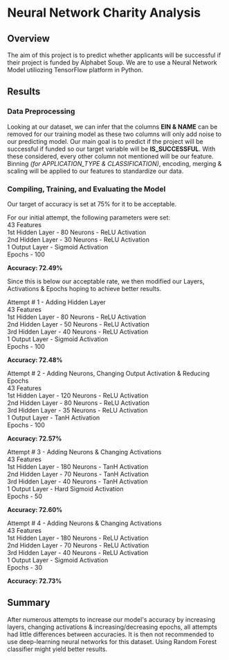 # __Neural Network Charity Analysis__

## __Overview__
The aim of this project is to predict whether applicants will be successful if their project is funded by Alphabet Soup. We are to use a Neural Network Model utiliozing TensorFlow platform in Python.

## __Results__

### __Data Preprocessing__

Looking at our dataset, we can infer that the columns __EIN & NAME__ can be removed for our training model as these two columns will only add noise to our predicting model. Our main goal is to predict if the project will be successful if funded so our target variable will be __IS_SUCCESSFUL__. With these considered, every other column not mentioned will be our feature. Binning _(for APPLICATION_TYPE & CLASSIFICATION)_, encoding, merging & scaling will be applied to our features  to standardize our data.

### __Compiling, Training, and Evaluating the Model__

Our target of accuracy is set at 75% for it to be acceptable. 

For our initial attempt, the following parameters were set:<br>
43 Features<br>
1st Hidden Layer - 80 Neurons - ReLU Activation<br>
2nd Hidden Layer - 30 Neurons - ReLU Activation<br>
1 Output Layer - Sigmoid Activation<br>
Epochs - 100<br>

__Accuracy: 72.49%__

Since this is below our acceptable rate, we then modified our Layers, Activations & Epochs hoping to achieve better results.

Attempt # 1 - Adding Hidden Layer<br>
43 Features<br>
1st Hidden Layer - 80 Neurons - ReLU Activation<br>
2nd Hidden Layer - 50 Neurons - ReLU Activation<br>
3rd Hidden Layer - 40 Neurons - ReLU Activation<br>
1 Output Layer - Sigmoid Activation<br>
Epochs - 100<br>

__Accuracy: 72.48%__

Attempt # 2 - Adding Neurons, Changing Output Activation & Reducing Epochs<br>
43 Features<br>
1st Hidden Layer - 120 Neurons - ReLU Activation<br>
2nd Hidden Layer - 80 Neurons - ReLU Activation<br>
3rd Hidden Layer - 35 Neurons - ReLU Activation<br>
1 Output Layer - TanH Activation<br>
Epochs - 100<br>

__Accuracy: 72.57%__

Attempt # 3 - Adding Neurons & Changing Activations<br>
43 Features<br>
1st Hidden Layer - 180 Neurons - TanH Activation<br>
2nd Hidden Layer - 70 Neurons - TanH Activation<br>
3rd Hidden Layer - 40 Neurons - TanH Activation<br>
1 Output Layer - Hard Sigmoid Activation<br>
Epochs - 50<br>

__Accuracy: 72.60%__

Attempt # 4 - Adding Neurons & Changing Activations<br>
43 Features<br>
1st Hidden Layer - 180 Neurons - ReLU Activation<br>
2nd Hidden Layer - 70 Neurons - ReLU Activation<br>
3rd Hidden Layer - 40 Neurons - ReLU Activation<br>
1 Output Layer -  Sigmoid Activation<br>
Epochs - 30<br>

__Accuracy: 72.73%__

## __Summary__
After numerous attempts to increase our model's accuracy by increasing layers, changing activations & increasing/decreasing epochs, all attempts had little differences between accuracies. It is then not recommended to use deep-learning neural networks for this dataset. Using Random Forest classifier might yield better results.
